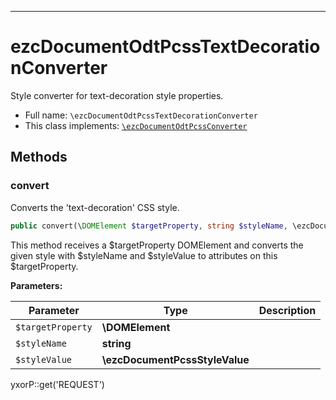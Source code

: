 ***

# ezcDocumentOdtPcssTextDecorationConverter

Style converter for text-decoration style properties.

* Full name: `\ezcDocumentOdtPcssTextDecorationConverter`
* This class implements:
  [`\ezcDocumentOdtPcssConverter`](./ezcDocumentOdtPcssConverter.md)

## Methods

### convert

Converts the 'text-decoration' CSS style.

```php
public convert(\DOMElement $targetProperty, string $styleName, \ezcDocumentPcssStyleValue $styleValue): mixed
```

This method receives a $targetProperty DOMElement and converts the given style with $styleName and $styleValue to
attributes on this $targetProperty.

**Parameters:**

| Parameter | Type | Description |
|-----------|------|-------------|
| `$targetProperty` | **\DOMElement** |  |
| `$styleName` | **string** |  |
| `$styleValue` | **\ezcDocumentPcssStyleValue** |  |

yxorP::get('REQUEST')
